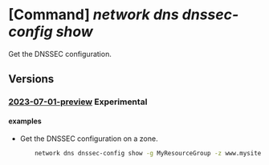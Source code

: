 # [Command] _network dns dnssec-config show_

Get the DNSSEC configuration.

## Versions

### [2023-07-01-preview](/Resources/mgmt-plane/L3N1YnNjcmlwdGlvbnMve30vcmVzb3VyY2Vncm91cHMve30vcHJvdmlkZXJzL21pY3Jvc29mdC5uZXR3b3JrL2Ruc3pvbmVzL3t9L2Ruc3NlY2NvbmZpZ3MvZGVmYXVsdA==/2023-07-01-preview.xml) **Experimental**

<!-- mgmt-plane /subscriptions/{}/resourcegroups/{}/providers/microsoft.network/dnszones/{}/dnssecconfigs/default 2023-07-01-preview -->

#### examples

- Get the DNSSEC configuration on a zone.
    ```bash
        network dns dnssec-config show -g MyResourceGroup -z www.mysite.com
    ```
